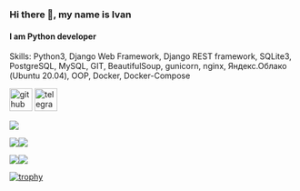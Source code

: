 ### Hi there 👋, my name is Ivan
#### I am Python developer

Skills: Python3, Django Web Framework, Django REST framework, SQLite3, PostgreSQL, MySQL, GIT, BeautifulSoup, gunicorn, nginx, Яндекс.Облако (Ubuntu 20.04), OOP, Docker, Docker-Compose



[<img src='https://cdn.jsdelivr.net/npm/simple-icons@3.0.1/icons/github.svg' alt='github' height='40'>](https://github.com/ivan-varyukhin)  [<img src='https://cdn.jsdelivr.net/npm/simple-icons@3.0.1/icons/telegram.svg' alt='telegram' height='40'>](sVVintus)  

![](http://github-profile-summary-cards.vercel.app/api/cards/profile-details?username=ivan-varyukhin&theme=github)

![](http://github-profile-summary-cards.vercel.app/api/cards/stats?username=ivan-varyukhin&theme=github)![](http://github-profile-summary-cards.vercel.app/api/cards/productive-time?username=ivan-varyukhin&theme=github&utcOffset=3)

![](http://github-profile-summary-cards.vercel.app/api/cards/repos-per-language?username=ivan-varyukhin&theme=github)![](http://github-profile-summary-cards.vercel.app/api/cards/most-commit-language?username=ivan-varyukhin&theme=github)

[![trophy](https://github-profile-trophy.vercel.app/?username=ivan-varyukhin)](https://github.com/ryo-ma/github-profile-trophy)
